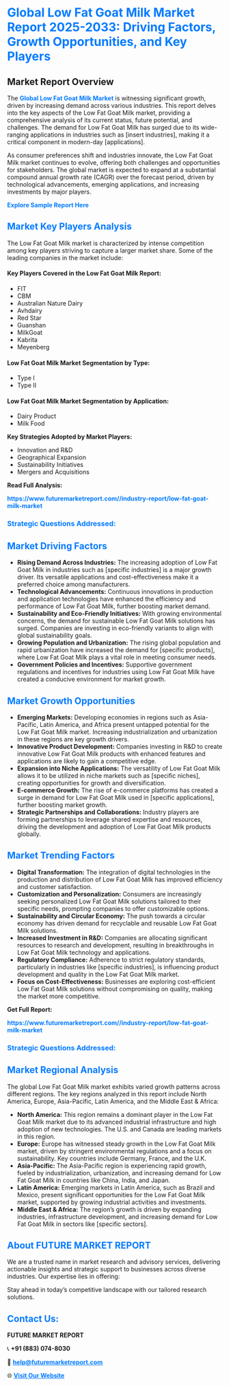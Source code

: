 <h1 style="color: #007BFF;">Global Low Fat Goat Milk Market Report 2025-2033: Driving Factors, Growth Opportunities, and Key Players</h1>

<section id="overview">
<h2>Market Report Overview</h2>
<p>The <a href="https://www.futuremarketreport.com//industry-report/low-fat-goat-milk-market" style="color: #007BFF; text-decoration: none;"><strong>Global Low Fat Goat Milk Market</strong></a> is witnessing significant growth, driven by increasing demand across various industries. This report delves into the key aspects of the Low Fat Goat Milk market, providing a comprehensive analysis of its current status, future potential, and challenges. The demand for Low Fat Goat Milk has surged due to its wide-ranging applications in industries such as [insert industries], making it a critical component in modern-day [applications].</p>
<p>As consumer preferences shift and industries innovate, the Low Fat Goat Milk market continues to evolve, offering both challenges and opportunities for stakeholders. The global market is expected to expand at a substantial compound annual growth rate (CAGR) over the forecast period, driven by technological advancements, emerging applications, and increasing investments by major players.</p>
</section>

<section id="overview">
<p><a href="https://www.futuremarketreport.com//request-sample/reportId=86862" style="color: #007BFF; text-decoration: none;"><strong>Explore Sample Report Here</strong></a></p>
</section>

<section id="key-players">
<h2 style="color: #007BFF;">Market Key Players Analysis</h2>
<p>The Low Fat Goat Milk market is characterized by intense competition among key players striving to capture a larger market share. Some of the leading companies in the market include:</p>
<h4>Key Players Covered in the Low Fat Goat Milk Report:</h4>
<ul><li>FIT</li><li>CBM</li><li>Australian Nature Dairy</li><li>Avhdairy</li><li>Red Star</li><li>Guanshan</li><li>MilkGoat</li><li>Kabrita</li><li>Meyenberg</li></ul>
<h4>Low Fat Goat Milk Market Segmentation by Type:</h4>
<ul><li>Type I</li><li>Type II</li></ul>

<h4>Low Fat Goat Milk Market Segmentation by Application:</h4>
<ul><li>Dairy Product</li><li>Milk Food</li></ul>
<p><strong>Key Strategies Adopted by Market Players:</strong></p>
<ul>
<li>Innovation and R&D</li>
<li>Geographical Expansion</li>
<li>Sustainability Initiatives</li>
<li>Mergers and Acquisitions</li>
</ul>
</section>

<section>
<p><strong>Read Full Analysis: </strong></p><a href="https://www.futuremarketreport.com//industry-report/low-fat-goat-milk-market" style="color: #007BFF; text-decoration: none;"><strong>https://www.futuremarketreport.com//industry-report/low-fat-goat-milk-market</strong></a>
<h3 style="color: #007BFF;">Strategic Questions Addressed:</h3>
</section>

<section id="driving-factors">
<h2 style="color: #007BFF;">Market Driving Factors</h2>
<ul>
<li><strong>Rising Demand Across Industries:</strong> The increasing adoption of Low Fat Goat Milk in industries such as [specific industries] is a major growth driver. Its versatile applications and cost-effectiveness make it a preferred choice among manufacturers.</li>
<li><strong>Technological Advancements:</strong> Continuous innovations in production and application technologies have enhanced the efficiency and performance of Low Fat Goat Milk, further boosting market demand.</li>
<li><strong>Sustainability and Eco-Friendly Initiatives:</strong> With growing environmental concerns, the demand for sustainable Low Fat Goat Milk solutions has surged. Companies are investing in eco-friendly variants to align with global sustainability goals.</li>
<li><strong>Growing Population and Urbanization:</strong> The rising global population and rapid urbanization have increased the demand for [specific products], where Low Fat Goat Milk plays a vital role in meeting consumer needs.</li>
<li><strong>Government Policies and Incentives:</strong> Supportive government regulations and incentives for industries using Low Fat Goat Milk have created a conducive environment for market growth.</li>
</ul>
</section>

<section id="growth-opportunities">
<h2 style="color: #007BFF;">Market Growth Opportunities</h2>
<ul>
<li><strong>Emerging Markets:</strong> Developing economies in regions such as Asia-Pacific, Latin America, and Africa present untapped potential for the Low Fat Goat Milk market. Increasing industrialization and urbanization in these regions are key growth drivers.</li>
<li><strong>Innovative Product Development:</strong> Companies investing in R&D to create innovative Low Fat Goat Milk products with enhanced features and applications are likely to gain a competitive edge.</li>
<li><strong>Expansion into Niche Applications:</strong> The versatility of Low Fat Goat Milk allows it to be utilized in niche markets such as [specific niches], creating opportunities for growth and diversification.</li>
<li><strong>E-commerce Growth:</strong> The rise of e-commerce platforms has created a surge in demand for Low Fat Goat Milk used in [specific applications], further boosting market growth.</li>
<li><strong>Strategic Partnerships and Collaborations:</strong> Industry players are forming partnerships to leverage shared expertise and resources, driving the development and adoption of Low Fat Goat Milk products globally.</li>
</ul>
</section>

<section id="trending-factors">
<h2 style="color: #007BFF;">Market Trending Factors</h2>
<ul>
<li><strong>Digital Transformation:</strong> The integration of digital technologies in the production and distribution of Low Fat Goat Milk has improved efficiency and customer satisfaction.</li>
<li><strong>Customization and Personalization:</strong> Consumers are increasingly seeking personalized Low Fat Goat Milk solutions tailored to their specific needs, prompting companies to offer customizable options.</li>
<li><strong>Sustainability and Circular Economy:</strong> The push towards a circular economy has driven demand for recyclable and reusable Low Fat Goat Milk solutions.</li>
<li><strong>Increased Investment in R&D:</strong> Companies are allocating significant resources to research and development, resulting in breakthroughs in Low Fat Goat Milk technology and applications.</li>
<li><strong>Regulatory Compliance:</strong> Adherence to strict regulatory standards, particularly in industries like [specific industries], is influencing product development and quality in the Low Fat Goat Milk market.</li>
<li><strong>Focus on Cost-Effectiveness:</strong> Businesses are exploring cost-efficient Low Fat Goat Milk solutions without compromising on quality, making the market more competitive.</li>
</ul>
</section>

<section>
<p><strong>Get Full Report: </strong></p><a href="https://www.futuremarketreport.com//industry-report/low-fat-goat-milk-market" style="color: #007BFF; text-decoration: none;"><strong>https://www.futuremarketreport.com//industry-report/low-fat-goat-milk-market</strong></a>
<h3 style="color: #007BFF;">Strategic Questions Addressed:</h3>
</section>


<section id="regional-analysis">
<h2 style="color: #007BFF;">Market Regional Analysis</h2>
<p>The global Low Fat Goat Milk market exhibits varied growth patterns across different regions. The key regions analyzed in this report include North America, Europe, Asia-Pacific, Latin America, and the Middle East & Africa:</p>
<ul>
<li><strong>North America:</strong> This region remains a dominant player in the Low Fat Goat Milk market due to its advanced industrial infrastructure and high adoption of new technologies. The U.S. and Canada are leading markets in this region.</li>
<li><strong>Europe:</strong> Europe has witnessed steady growth in the Low Fat Goat Milk market, driven by stringent environmental regulations and a focus on sustainability. Key countries include Germany, France, and the U.K.</li>
<li><strong>Asia-Pacific:</strong> The Asia-Pacific region is experiencing rapid growth, fueled by industrialization, urbanization, and increasing demand for Low Fat Goat Milk in countries like China, India, and Japan.</li>
<li><strong>Latin America:</strong> Emerging markets in Latin America, such as Brazil and Mexico, present significant opportunities for the Low Fat Goat Milk market, supported by growing industrial activities and investments.</li>
<li><strong>Middle East & Africa:</strong> The region’s growth is driven by expanding industries, infrastructure development, and increasing demand for Low Fat Goat Milk in sectors like [specific sectors].</li>
</ul>
</section>

<footer>
<h2 style="color: #007BFF;">About FUTURE MARKET REPORT</h2>
<p>We are a trusted name in market research and advisory services, delivering actionable insights and strategic support to businesses across diverse industries. Our expertise lies in offering:</p>

<p>Stay ahead in today’s competitive landscape with our tailored research solutions.</p>

<h2 style="color: #007BFF;">Contact Us:</h2>
<p><strong>FUTURE MARKET REPORT</strong></p>
<p>📞 <strong>+91 (883) 074-8030</strong></p>
<p>📧 <strong><a href="mailto:help@futuremarketreport.com" style="color: #007BFF;">help@futuremarketreport.com</a></strong></p>
<p>🌐 <strong><a href="https://www.futuremarketreport.com/" style="color: #007BFF;">Visit Our Website</a></strong></p>
</footer>